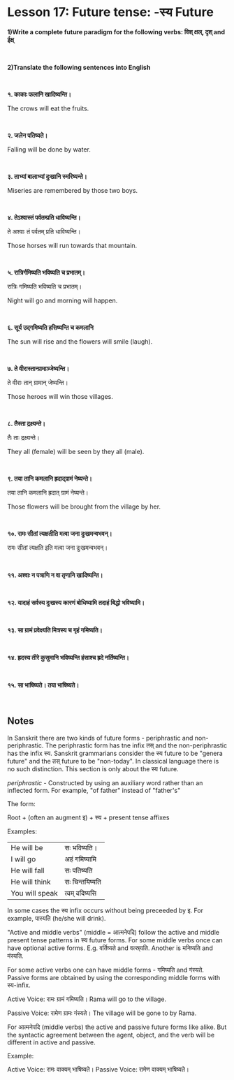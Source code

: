 # Lesson 17: Future tense: -स्य Future


**1)Write a complete future paradigm for the following verbs: विश् क्षल्, दृश् and ईक्ष्**

<BR>

**2)Translate the following sentences into English**

<BR>

**१. काकाः फलानि खादिष्यन्ति।**

The crows will eat the fruits.

<BR>

**२. जलेन पतिष्यते।**

Falling will be done by water.

<BR>

**३. ताभ्यां बालाभ्यां दुःखानि स्मरिष्यन्ते।**

Miseries are remembered by those two boys.

<BR>

**४. तेऽश्वास्तं पर्वतम्प्रति धाविष्यन्ति।**

ते अश्वाः तं पर्वतम् प्रति धाविष्यन्ति।

Those horses will run towards that mountain.

<BR>

**५. रात्रिर्गमिष्यति भविष्यति च प्रभातम्।**

रात्रिः गमिष्यति भविष्यति च प्रभातम्।

Night will go and morning will happen.

<BR>

**६. सूर्य उद्गमिष्यति हसिष्यन्ति च कमलानि**

The sun will rise and the flowers will smile (laugh).

<BR>

**७. ते वीरास्तान्ग्रामाञ्जेष्यन्ति।**

ते वीराः तान् ग्रामान् जेष्यन्ति।

Those heroes will win those villages.

<BR>

**८. तैस्ता द्रक्ष्यन्ते।**

तैः ताः द्रक्ष्यन्ते।

They all (female) will be seen by they all (male).

<BR>

**९. तया तानि कमलानि ह्रदाद्ग्रामं नेष्यन्ते।**

तया तानि कमलानि ह्रदात् ग्रामं नेष्यन्ते।

Those flowers will be brought from the village by her.

<BR>

**१०. रामः सीतां त्यक्षतीति मत्वा जना दुःखमन्वभवन्।**

रामः सीतां त्यक्षति इति मत्वा जना दुःखमन्वभवन्।

<BR>

**११. अश्वाः न पत्राणि न वा तृणानि खादिष्यन्ति।**

<BR>

**१२. यादाहं सर्वस्य दुःखस्य कारणं बोधिष्यामि तदाहं बिद्धो भविष्यामि।**

<BR>

**१३. सा ग्रामं प्रवेक्ष्यति मित्रस्य च गृहं गमिष्यति।**

<BR>

**१४. ह्रदस्य तीरे कुसुमानि भविष्यन्ति हंसाश्च ह्रदे नर्तिष्यन्ति।**

<BR>

**१५. सा भाषिष्यते। तया भाषिष्यते।**

<BR>

## Notes

In Sanskrit there are two kinds of future forms - periphrastic and non-periphrastic. The periphrastic form has tne infix तस् and the non-periphrastic has the infix स्य. Sanskrit grammarians consider the स्य future to be "genera future" and the तस् future to be "non-today". In classical language there is no such distinction. This section is only about the स्य future.

*periphrastic* - Constructed by using an auxiliary word rather than an inflected form. For example, "of father" instead of "father's"

The form:

Root + (often an augment इ) + स्य + present tense affixes

Examples: 

| | |
| --- | --- |
| He will be | सः भविष्यति। |
| I will go | अहं गमिष्यामि |
| He will fall | सः पतिष्यति |
| He will think | सः चिन्तयिष्यति |
| You will speak | त्वम् वदिष्यसि |

In some cases the स्य infix occurs without being preceeded by इ. For example, पास्यति (he/she will drink).

"Active and middle verbs" (middle = आत्मनेपदि) follow the active and middle present tense patterns in स्य future forms. For some middle verbs once can have optional active forms.  E.g. वर्तिष्यते and वत्स्र्यति. Another is मनिष्यति and मंस्यति.

For some active verbs one can have middle forms - गमिष्यति and गंस्यते. Passive forms are obtained by using the corresponding middle forms with स्य-infix.

Active Voice: रामः ग्रामं गमिष्यति। Rama will go to the village.

Passive Voice: रामेण ग्रामः गंस्यते। The village will be gone to by Rama.

For आत्मनेपदि (middle verbs) the active and passive future forms like alike. But the syntactic agreement between the agent, object, and the verb will be different in active and passive.

Example:

Active Voice: रामः वाक्यम् भाषिष्यते।
Passive Voice: रामेण वाक्यम् भाषिष्यते। 
